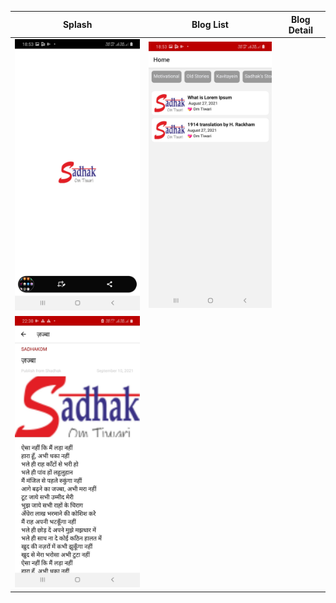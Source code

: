 | Splash      | Blog List  | Blog Detail |
|------------|-------------|-------------|
| <img src="https://github.com/newvishal/Blog-app-react-native/blob/master/screenshot/WhatsApp%20Image%202021-08-27%20at%2018.57.12.jpeg" width="250"> | <img src="https://github.com/newvishal/Blog-app-react-native/blob/master/screenshot/WhatsApp%20Image%202021-08-27%20at%2018.57.10.jpeg" width="250"> |
<img src="https://github.com/newvishal/Blog-app-react-native/blob/master/screenshot/WhatsApp%20Image%202021-11-13%20at%2022.38.56.jpeg" width="250"> |